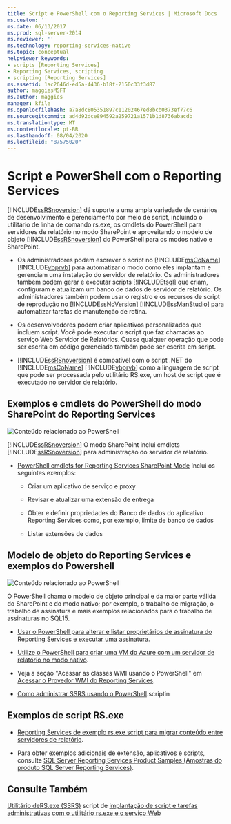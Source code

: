 ```yaml
---
title: Script e PowerShell com o Reporting Services | Microsoft Docs
ms.custom: ''
ms.date: 06/13/2017
ms.prod: sql-server-2014
ms.reviewer: ''
ms.technology: reporting-services-native
ms.topic: conceptual
helpviewer_keywords:
- scripts [Reporting Services]
- Reporting Services, scripting
- scripting [Reporting Services]
ms.assetid: 1ac2646d-ed5a-4436-b18f-2150c33f3d87
author: maggiesMSFT
ms.author: maggies
manager: kfile
ms.openlocfilehash: a7a8dc805351897c11202467ed8bcb0373ef77c6
ms.sourcegitcommit: ad4d92dce894592a259721a1571b1d8736abacdb
ms.translationtype: MT
ms.contentlocale: pt-BR
ms.lasthandoff: 08/04/2020
ms.locfileid: "87575020"
---
```

# <a name="scripting-and-powershell-with-reporting-services"></a>Script e PowerShell com o Reporting Services
  [!INCLUDE[ssRSnoversion](../../../includes/ssrsnoversion-md.md)] dá suporte a uma ampla variedade de cenários de desenvolvimento e gerenciamento por meio de script, incluindo o utilitário de linha de comando rs.exe, os cmdlets do PowerShell para servidores de relatório no modo SharePoint e aproveitando o modelo de objeto [!INCLUDE[ssRSnoversion](../../../includes/ssrsnoversion-md.md)] do PowerShell para os modos nativo e SharePoint.

-   Os administradores podem escrever o script no [!INCLUDE[msCoName](../../../includes/msconame-md.md)] [!INCLUDE[vbprvb](../../../includes/vbprvb-md.md)] para automatizar o modo como eles implantam e gerenciam uma instalação do servidor de relatório. Os administradores também podem gerar e executar scripts [!INCLUDE[tsql](../../includes/tsql-md.md)] que criam, configuram e atualizam um banco de dados de servidor de relatório. Os administradores também podem usar o registro e os recursos de script de reprodução no [!INCLUDE[ssNoVersion](../../includes/ssnoversion-md.md)] [!INCLUDE[ssManStudio](../../includes/ssmanstudio-md.md)] para automatizar tarefas de manutenção de rotina.

-   Os desenvolvedores podem criar aplicativos personalizados que incluem script. Você pode executar o script que faz chamadas ao serviço Web Servidor de Relatórios. Quase qualquer operação que pode ser escrita em código gerenciado também pode ser escrita em script.

-   [!INCLUDE[ssRSnoversion](../../../includes/ssrsnoversion-md.md)] é compatível com o script .NET do [!INCLUDE[msCoName](../../../includes/msconame-md.md)] [!INCLUDE[vbprvb](../../../includes/vbprvb-md.md)] como a linguagem de script que pode ser processada pelo utilitário RS.exe, um host de script que é executado no servidor de relatório.

## <a name="reporting-services-sharepoint-mode-powershell-cmdlets-and-samples"></a>Exemplos e cmdlets do PowerShell do modo SharePoint do Reporting Services
 ![Conteúdo relacionado ao PowerShell](../media/rs-powershellicon.jpg "Conteúdo relacionado ao PowerShell")

 [!INCLUDE[ssRSnoversion](../../../includes/ssrsnoversion-md.md)] O modo SharePoint inclui cmdlets [!INCLUDE[ssRSnoversion](../../../includes/ssrsnoversion-md.md)] para administração do servidor de relatório.

-   [PowerShell cmdlets for Reporting Services SharePoint Mode](../powershell-cmdlets-for-reporting-services-sharepoint-mode.md) Inclui os seguintes exemplos:

    -   Criar um aplicativo de serviço e proxy

    -   Revisar e atualizar uma extensão de entrega

    -   Obter e definir propriedades do Banco de dados do aplicativo Reporting Services como, por exemplo, limite de banco de dados

    -   Listar extensões de dados

## <a name="reporting-services-object-model-and-powershell-samples"></a>Modelo de objeto do Reporting Services e exemplos do Powershell
 ![Conteúdo relacionado ao PowerShell](../media/rs-powershellicon.jpg "Conteúdo relacionado ao PowerShell")

 O PowerShell chama o modelo de objeto principal e da maior parte válida do SharePoint e do modo nativo; por exemplo, o trabalho de migração, o trabalho de assinatura e mais exemplos relacionados para o trabalho de assinaturas no SQL15.

-   [Usar o PowerShell para alterar e listar proprietários de assinatura do Reporting Services e executar uma assinatura](../subscriptions/manage-subscription-owners-and-run-subscription-powershell.md).

-   [Utilize o PowerShell para criar uma VM do Azure com um servidor de relatório no modo nativo](https://msdn.microsoft.com/library/azure/dn449661.aspx).

-   Veja a seção "Acessar as classes WMI usando o PowerShell" em [Acessar o Provedor WMI do Reporting Services](access-the-reporting-services-wmi-provider.md).

-   [Como administrar SSRS usando o PowerShell](https://www.sqlshack.com/how-to-administer-sql-server-reporting-services-ssrs-subscriptions-using-powershell/).scriptin

## <a name="rsexe-scripting-samples"></a>Exemplos de script RS.exe

-   [Reporting Services de exemplo rs.exe script para migrar conteúdo entre servidores de relatório](sample-reporting-services-rs-exe-script-to-copy-content-between-report-servers.md).

-   Para obter exemplos adicionais de extensão, aplicativos e scripts, consulte [SQL Server Reporting Services Product Samples (Amostras do produto SQL Server Reporting Services)](https://go.microsoft.com/fwlink/?LinkId=177889).

## <a name="see-also"></a>Consulte Também
 [Utilitário deRS.exe &#40;SSRS&#41;](rs-exe-utility-ssrs.md) script de [implantação de script e tarefas administrativas](script-deployment-and-administrative-tasks.md) [com o utilitário rs.exe e o serviço Web](script-with-the-rs-exe-utility-and-the-web-service.md)


